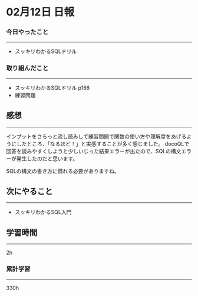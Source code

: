 #  02月12日 日報
###  今日やったこと
---
* スッキリわかるSQLドリル


### 取り組んだこと
---
* スッキリわかるSQLドリル p166
* 練習問題

##  感想
---
インプットをさらっと流し読みして練習問題で関数の使い方や理解度をあげるようにしたところ、「なるほど！」と実感することが多く感じました。
docoQLで回答を読みやすくしようと少しいじった結果エラーが出たので、SQLの構文エラーが発生したのだと思います。

SQLの構文の書き方に慣れる必要がありますね。

## 次にやること
---

* スッキリわかるSQL入門


##  学習時間
---

2h

###  累計学習
---

330h
